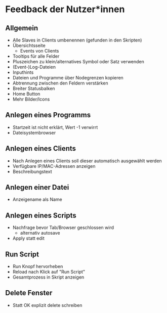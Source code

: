 # Feedback der Nutzer*innen

## Allgemein
* Alle Slaves in Clients umbenennen (gefunden in den Skripten)
* Übersichtsseite
    * Events von Clients
* Tooltips für alle Felder
* Pluszeichen zu klein/alternatives Symbol oder Satz verwenden
* (Event-)Log-Dateien
* Inputhints
* Dateien und Programme über Nodegrenzen kopieren
* Abtrennung zwischen den Feldern verstärken
* Breiter Statusbalken
* Home Button
* Mehr Bilder/Icons

## Anlegen eines Programms
* Startzeit ist nicht erklärt, Wert -1 verwirrt
* Dateisystembrowser

## Anlegen eines Clients
* Nach Anlegen eines Clients soll dieser automatisch ausgewählt werden
* Verfügbare IP/MAC-Adressen anzeigen
* Beschreibungstext

## Anlegen einer Datei
* Anzeigename als Name

## Anlegen eines Scripts
* Nachfrage bevor Tab/Browser geschlossen wird
    * alternativ autosave  
* Apply statt edit

## Run Script
* Run Knopf hervorheben
* Reload nach Klick auf "Run Script"
* Gesamtprozess in Skript anzeigen

## Delete Fenster
* Statt OK explizit delete schreiben
